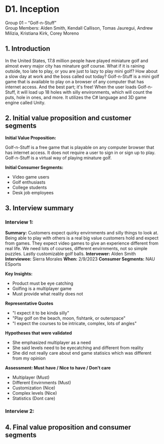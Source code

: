# D1. Inception

Group 01 – “Golf-n-Stuff”\
Group Members: Alden Smith, Kendall Callison, Tomas Jauregui, Andrew Milizia, Kristiana Kirk, Corey Moreno

## 1. Introduction 
In the United States, 17.8 million people have played miniature golf and almost every major city has minature golf course. What if it is raining outside, too late to play, or you are just to lazy to play mini golf? How about a slow day at work and the boss called out today? Golf-n-Stuff is a mini golf game that is available to play on a browser of any computer that has internet access. And the best part; it's free! When the user loads Golf-n-Stuff, it will load up 18 holes with silly environments, which will count the puts, hole in ones, and more. It utilizes the C# language and 3D game engine called Unity. 

## 2. Initial value proposition and customer segments
**Initial Value Proposition:**

Golf-n-Stuff is a free game that is playable on any computer browser that has internet access. It does not require a user to sign in or sign up to play. Golf-n-Stuff is a virtual way of playing minature golf.

**Initial Consumer Segments:**

- Video game users
- Golf enthusiasts
- College students
- Desk job employees


## 3. Interview summary
### Interview 1:
**Summary:** Customers expect quirky envirnments and silly things to look at. Being able to play with others is a real big value customers hold and expect from games. They expect video games to give an experience different from real life. We need lots of courses, different envirnments, not so simple puzzles. Lastly customizable golf balls.
**Intervewer:** Alden Smith
**Interviewee:** Sierra Morales
**When:** 2/9/2023
**Consumer Segments:** NAU ESports

**Key Insights:**
+ Product must be eye catching
+ Golfing is a multiplayer game
+ Must provide what reality does not

**Representative Quotes**
+ "I expect it to be kinda silly"
+ "Play golf on the beach, moon, fishtank, or outerspace"
+ "I expect the courses to be intricate, complex, lots of angles"

**Hypotheses that were validated**
+ She emphasized multiplayer as a need
+ She said levels need to be eyecatching and different from reality
+ She did not really care about end game statisics which was different from my opinion

**Assessment: Must have / Nice to have / Don’t care**
+ Multiplayer (Must)
+ Different Envirnments (Must)
+ Customization (Nice)
+ Complex levels (Nice)
+ Statistics (Dont care)

### Interview 2:

## 4. Final value proposition and consumer segments
